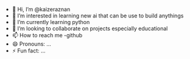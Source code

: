 - 👋 Hi, I’m @kaizeraznan
- 👀 I’m interested in learning new ai that can be use to build anythings
- 🌱 I’m currently learning python
- 💞️ I’m looking to collaborate on projects especially educational
- 📫 How to reach me -github
- 😄 Pronouns: ...
- ⚡ Fun fact: ...

<!---
kaizeraznan/kaizeraznan is a ✨ special ✨ repository because its `README.md` (this file) appears on your GitHub profile.
You can click the Preview link to take a look at your changes.
--->
